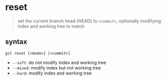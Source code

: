 # reset

> set the current branch head (HEAD) to `<commit>`, optionally modifying index and working tree to match

## syntax

`git reset [<mode>] [<commit>]`

- `--soft`: do not modify index and working tree
- `--mixed`: modify index but not working tree
- `--hard`: modify index and working tree
